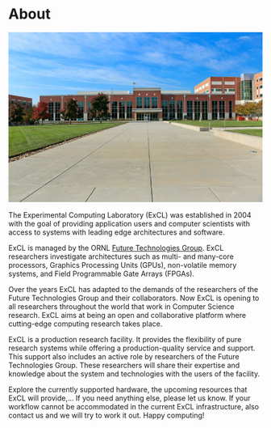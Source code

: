 # About

![](.gitbook/assets/2013-p05159-800x533.jpg)

The Experimental Computing Laboratory \(ExCL\) was established in 2004 with the goal of providing application users and computer scientists with access to systems with leading edge architectures and software.

ExCL is managed by the ORNL [Future Technologies Group](http://ft.ornl.gov/).  ExCL researchers investigate architectures such as multi- and many-core processors, Graphics Processing Units \(GPUs\), non-volatile memory systems, and Field Programmable Gate Arrays \(FPGAs\).

Over the years ExCL has adapted to the demands of the researchers of the Future Technologies Group and their collaborators. Now ExCL is opening to all researchers throughout the world that work in Computer Science research. ExCL aims at being an open and collaborative platform where cutting-edge computing research takes place.

ExCL is a production research facility. It provides the flexibility of pure research systems while offering a production-quality service and support. This support also includes an active role by researchers of the Future Technologies Group. These researchers will share their expertise and knowledge about the system and technologies with the users of the facility.

Explore the currently supported hardware, the upcoming resources that ExCL will provide,… If you need anything else, please let us know. If your workflow cannot be accommodated in the current ExCL infrastructure, also contact us and we will try to work it out. Happy computing!

